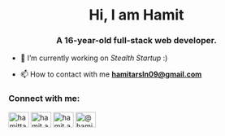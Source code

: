 <h1 align="center">Hi, I am Hamit</h1>
<h3 align="center">A 16-year-old full-stack web developer.</h3>

- 🔭 I’m currently working on *Stealth Startup* :)

- 📫 How to contact with me **hamitarsln09@gmail.com**

<h3 align="left">Connect with me:</h3>
<p align="left">
<a href="https://linkedin.com/in/hamitta" target="blank"><img align="center" src="https://raw.githubusercontent.com/rahuldkjain/github-profile-readme-generator/master/src/images/icons/Social/linked-in-alt.svg" alt="hamitta" height="30" width="40" /></a>
<a href="https://stackoverflow.com/users/23023673/hamit-arslan" target="blank"><img align="center" src="https://raw.githubusercontent.com/rahuldkjain/github-profile-readme-generator/master/src/images/icons/Social/stack-overflow.svg" alt="hamit.arsln" height="30" width="40" /></a>
<a href="https://instagram.com/hamit.arsln" target="blank"><img align="center" src="https://raw.githubusercontent.com/rahuldkjain/github-profile-readme-generator/master/src/images/icons/Social/instagram.svg" alt="hamit.arsln" height="30" width="40" /></a>
<a href="https://medium.com/@hamitarsln09" target="blank"><img align="center" src="https://raw.githubusercontent.com/rahuldkjain/github-profile-readme-generator/master/src/images/icons/Social/medium.svg" alt="@hamitarsln09" height="30" width="40" /></a>
</p>
